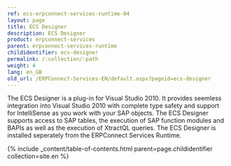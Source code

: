```yaml
---
ref: ecs-erpconnect-services-runtime-04
layout: page
title: ECS Designer
description: ECS Designer
product: erpconnect-services
parent: erpconnect-services-runtime
childidentifier: ecs-designer
permalink: /:collection/:path
weight: 4
lang: en_GB
old_url: /ERPConnect-Services-EN/default.aspx?pageid=ecs-designer
---
```


The ECS Designer is a plug-in for Visual Studio 2010. It provides seemless integration into Visual Studio 2010 with complete type safety and support for IntelliSense as you work with your SAP objects.
The ECS Designer supports access to SAP tables, the execution of SAP function modules and BAPIs as well as the execution of XtractQL queries. 
The ECS Designer is installed seperately from the ERPConnect Services Runtime.


{% include _content/table-of-contents.html parent=page.childidentifier collection=site.en %}